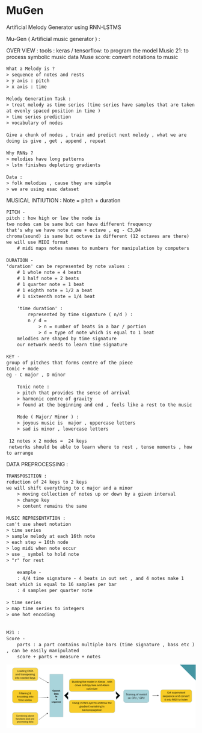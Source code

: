 # MuGen
Artificial Melody Generator using RNN-LSTMS


Mu-Gen ( Artificial music generator ) :

OVER VIEW :
    tools :
    keras / tensorflow: to program the model 
    Music 21: to process symbolic music data
    Muse score: convert notations to music

    What a Melody is ?
    > sequence of notes and rests
    > y axis : pitch
    > x axis : time

    Melody Generation Task :
    > treat melody as time series (time series have samples that are taken at evenly spaced position in time )
    > time series prediction
    > vocabulary of nodes

    Give a chunk of nodes , train and predict next melody , what we are doing is give , get , append , repeat

    Why RNNs ?
    > melodies have long patterns
    > lstm finishes depleting gradients

    Data :
    > folk melodies , cause they are simple
    > we are using esac dataset

MUSICAL INTIUTION :
    Note = pitch + duration

    PITCH -
    pitch : how high or low the node is
    two nodes can be same but can have different frequency
    that's why we have note name + octave , eg - C3,D4
    chroma(sound) is same but octave is different (12 octaves are there)
    we will use MIDI format
        # midi maps notes names to numbers for manipulation by computers

    DURATION -
    'duration' can be represented by note values :
        # 1 whole note = 4 beats
        # 1 half note = 2 beats
        # 1 quarter note = 1 beat
        # 1 eighth note = 1/2 a beat
        # 1 sixteenth note = 1/4 beat

        'time duration' :
            represented by time signature ( n/d ) :
            n / d =
                > n = number of beats in a bar / portion
                > d = type of note which is equal to 1 beat
        melodies are shaped by time signature
        our network needs to learn time signature

    KEY -
    group of pitches that forms centre of the piece
    tonic + mode
    eg - C major , D minor

        Tonic note :
        > pitch that provides the sense of arrival
        > harmonic centre of gravity
        > found at the beginning and end , feels like a rest to the music

        Mode ( Major/ Minor ) :
        > joyous music is  major , uppercase letters
        > sad is minor , lowercase letters

     12 notes x 2 modes =  24 keys
     networks should be able to learn where to rest , tense moments , how to arrange

DATA PREPROCESSING :

    TRANSPOSITION :
    reduction of 24 keys to 2 keys
    we will shift everything to c major and a minor
        > moving collection of notes up or down by a given interval
        > change key
        > content remains the same

    MUSIC REPRESENTATION :
    can't use sheet notation
    > time series
    > sample melody at each 16th note
    > each step = 16th node
    > log midi when note occur
    > use _ symbol to hold note
    > "r" for rest

        example -
        : 4/4 time signature - 4 beats in out set , and 4 notes make 1 beat which is equal to 16 samples per bar
        : 4 samples per quarter note

    > time series
    > map time series to integers
    > one hot encoding


    M21 :
    Score -
        parts : a part contains multiple bars (time signature , bass etc ) , can be easily manipulated
        score + parts + measure + notes
       
![Outline](https://github.com/SanskarX10/MuGen/blob/main/image.png)
